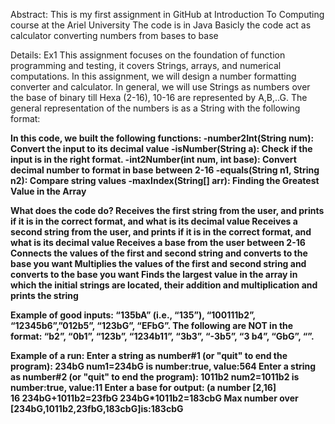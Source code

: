 Abstract:
This is my first assignment in GitHub at Introduction To Computing course at the Ariel University
The code is in Java
Basicly the code act as calculator converting numbers from bases to base

Details:
Ex1
This assignment focuses on the foundation of function programming and testing, it covers Strings, arrays, and numerical computations.
In this assignment, we will design a number formatting converter and calculator.
In general, we will use Strings as numbers over the base of binary till Hexa (2-16), 10-16 are represented by A,B,..G.
The general representation of the numbers is as a String with the following format: <number><b><base> 



In this code, we built the following functions:
-number2Int(String num): Convert the input to its decimal value 
-isNumber(String a): Check if the input is in the right format.
-int2Number(int num, int base): Convert decimal number to format in base between 2-16
-equals(String n1, String n2): Compare string values
-maxIndex(String[] arr): Finding the Greatest Value in the Array

What does the code do?
Receives the first string from the user, and prints if it is in the correct format, and what is its decimal value
Receives a second string from the user, and prints if it is in the correct format, and what is its decimal value
Receives a base from the user between 2-16
Connects the values of the first and second string and converts to the base you want
Multiplies the values of the first and second string and converts to the base you want
Finds the largest value in the array in which the initial strings are located, their addition and multiplication and prints the string

Example of good inputs: “135bA” (i.e., “135”), “100111b2”, “12345b6”,”012b5”, “123bG”, “EFbG”. 
The following are NOT in the format: 
“b2”, “0b1”, “123b”, “1234b11”, “3b3”, “-3b5”, “3 b4”, “GbG”, “”.

Example of a run:
Enter a string as number#1 (or "quit" to end the program): 
234bG
num1=234bG is number:true, value:564
Enter a string as number#2 (or "quit" to end the program): 
1011b2
num2=1011b2 is number:true, value:11
Enter a base for output: (a number [2,16]  
16
234bG+1011b2=23fbG
234bG*1011b2=183cbG
Max number over [234bG,1011b2,23fbG,183cbG]is:183cbG


